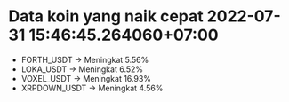 # Data koin yang naik cepat 2022-07-31 15:46:45.264060+07:00

* FORTH_USDT -> Meningkat 5.56%
* LOKA_USDT -> Meningkat 6.52%
* VOXEL_USDT -> Meningkat 16.93%
* XRPDOWN_USDT -> Meningkat 4.56%
